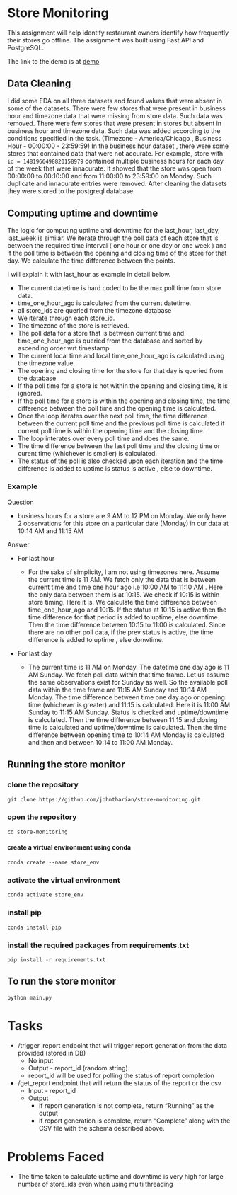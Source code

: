 # Store Monitoring
This assignment will help identify restaurant owners identify how frequently their stores go offline. The assignment was built using Fast API and PostgreSQL.

The link to the demo is at [demo](https://www.loom.com/share/93028c52c5394195bd6e2a0fa26b0ef2?sid=4bed3565-1514-4e17-92b8-cfc0c2da7c46) 

## Data Cleaning
I did some EDA on all three datasets and found values that were absent in some of the datasets.
There were few stores that were present in business hour and timezone data that were missing from store data. Such data was removed. There were few stores that were present in stores but absent in business hour and timezone data. Such data was added according to the conditions specified in the task. (Timezone - America/Chicago , Business Hour - 00:00:00 - 23:59:59)
In the business hour dataset , there were some stores that contained data that were not accurate. For example, store with `id = 1481966498820158979` contained multiple business hours for each day of the week that were innacurate. It showed that the store was open from 00:00:00 to 00:10:00 and from 11:00:00 to 23:59:00 on Monday. Such duplicate and innacurate entries were removed.
After cleaning the datasets they were stored to the postgreql database.


## Computing uptime and downtime 
The logic for computing uptime and downtime for the last_hour, last_day, last_week is similar.
We iterate through the poll data of each store that is between the required time interval ( one hour or one day or one week ) and if the poll time is between the opening and closing time of the store for that day. We calculate the time difference between the points.

I will explain it with last_hour as example in detail below.
- The current datetime is hard coded to be the max poll time from store data. 
- time_one_hour_ago is calculated from the current datetime.
- all store_ids are queried from the timezone database
- We iterate through each store_id.
- The timezone of the store is retrieved.
- The poll data for a store that is between current time and time_one_hour_ago is queried from the database and sorted by ascending order wrt timestamp
- The current local time and local time_one_hour_ago is calculated using the timezone value.
- The opening and closing time for the store for that day is queried from the database
- If the poll time for a store is not within the opening and closing time, it is ignored.
- If the poll time for a store is within the opening and closing time, the time difference between the poll time and the opening time is calculated. 
- Once the loop iterates over the next poll time, the time difference between the current poll time and the previous poll time is calculated if current poll time is within the opening time and the closing time.
- The loop interates over every poll time and does the same.
- The time difference between the last poll time and the closing time or curent time (whichever is smaller) is calculated.
- The status of the poll is also checked upon each iteration and the time difference is added to uptime is status is active , else to downtime.

### Example
Question
- business hours for a store are 9 AM to 12 PM on Monday. We only have 2 observations for this store on a particular date (Monday) in our data at 10:14 AM and 11:15 AM

Answer
- For last hour

    - For the sake of simplicity, I am not using timezones here. Assume the current time is 11 AM. We fetch only the data that is between current time and time one hour ago i.e 10:00 AM to 11:10 AM . Here the only data between them is at 10:15. We check if 10:15 is within store timing. Here it is. We calculate the time difference between time_one_hour_ago and 10:15. If the status at 10:15 is active then the time difference for that period is added to uptime, else downtime. Then the time difference between 10:15 to 11:00 is calculated. Since there are no other poll data, if the prev status is active, the time difference is added to uptime , else donwtime.

- For last day
    - The current time is 11 AM on Monday. The datetime one day ago is 11 AM Sunday. We fetch poll data within that time frame. Let us assume the same observations exist for Sunday as well. So the available poll data within the time frame are 11:15 AM Sunday and 10:14 AM Monday. The time difference between time one day ago or opening time (whichever is greater) and 11:15 is calculated. Here it is 11:00 AM Sunday to 11:15 AM Sunday. Status is checked and uptime/downtime is calculated. Then the time difference between 11:15 and closing time is calculated and uptime/downtime is calculated. Then the time difference between opening time to 10:14 AM Monday is calculated and then and between 10:14 to 11:00 AM Monday.

## Running the store monitor

### clone the repository
    git clone https://github.com/johntharian/store-monitoring.git
### open the repository
    cd store-monitoring
#### create a virtual environment using conda
    conda create --name store_env
### activate the virtual environment
    conda activate store_env
### install pip 
    conda install pip
### install the required packages from requirements.txt
    pip install -r requirements.txt
## To run the store monitor
    python main.py 


# Tasks

-   /trigger_report endpoint that will trigger report generation from the data provided (stored in DB)
    - No input 
    - Output - report_id (random string) 
    - report_id will be used for polling the status of report completion
-   /get_report endpoint that will return the status of the report or the csv
    - Input - report_id
    - Output
        - if report generation is not complete, return “Running” as the output
        - if report generation is complete, return “Complete” along with the CSV file with the schema described above.

# Problems Faced
- The time taken to calculate uptime and downtime is very high for large number of store_ids even when using multi threading